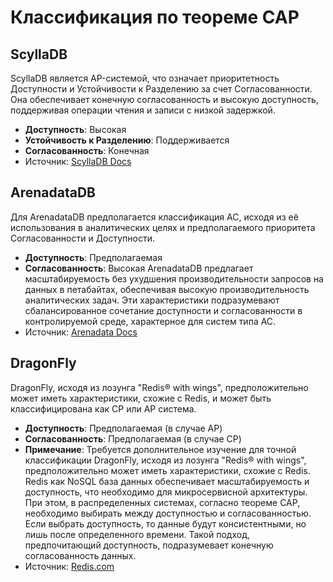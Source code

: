 # Классификация по теореме CAP

## ScyllaDB
ScyllaDB является AP-системой, что означает приоритетность Доступности и Устойчивости к Разделению за счет Согласованности. Она обеспечивает конечную согласованность и высокую доступность, поддерживая операции чтения и записи с низкой задержкой.
- **Доступность**: Высокая
- **Устойчивость к Разделению**: Поддерживается
- **Согласованность**: Конечная
- Источник: [ScyllaDB Docs](https://www.scylladb.com/docs/)&#8203;

## ArenadataDB
Для ArenadataDB предполагается классификация AC, исходя из её использования в аналитических целях и предполагаемого приоритета Согласованности и Доступности.
- **Доступность**: Предполагаемая
- **Согласованность**: Высокая
ArenadataDB предлагает масштабируемость без ухудшения производительности запросов на данных в петабайтах, обеспечивая высокую производительность аналитических задач. Эти характеристики подразумевают сбалансированное сочетание доступности и согласованности в контролируемой среде, характерное для систем типа AC.
- Источник: [Arenadata Docs](https://docs.arenadata.io)


## DragonFly
DragonFly, исходя из лозунга "Redis® with wings", предположительно может иметь характеристики, схожие с Redis, и может быть классифицирована как CP или AP система.
- **Доступность**: Предполагаемая (в случае AP)
- **Согласованность**: Предполагаемая (в случае CP)
- **Примечание**: Требуется дополнительное изучение для точной классификации
DragonFly, исходя из лозунга "Redis® with wings", предположительно может иметь характеристики, схожие с Redis. Redis как NoSQL база данных обеспечивает масштабируемость и доступность, что необходимо для микросервисной архитектуры. При этом, в распределенных системах, согласно теореме CAP, необходимо выбирать между доступностью и согласованностью. Если выбрать доступность, то данные будут консистентными, но лишь после определенного времени. Такой подход, предпочитающий доступность, подразумевает конечную согласованность данных.
- Источник: [Redis.com](https://redis.com/ebook/part-2-core-concepts-chapter-5-using-redis-for-application-support-caching-locking/)
